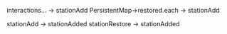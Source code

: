 interactions... -> stationAdd
PersistentMap->restored.each -> stationAdd

stationAdd -> stationAdded
stationRestore -> stationAdded
